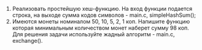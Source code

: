 1. Реализовать простейшую хеш-функцию. На вход функции подается строка, на выходе сумма кодов символов - main.c, simpleHashSum();
2. Имеются монеты номиналом 50, 10, 5, 2, 1 коп. Напишите функцию которая минимальным количеством монет наберет сумму 98 коп.
Для решения задачи используйте жадный алгоритм - main.c, exchange().
